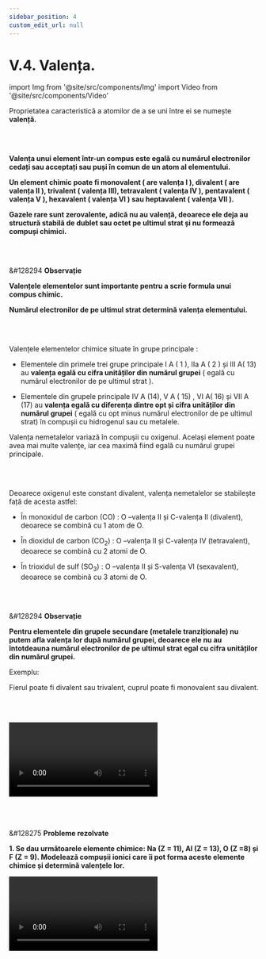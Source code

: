 ```yaml
---
sidebar_position: 4
custom_edit_url: null
---
```


# V.4. Valența.






import Img from '@site/src/components/Img'
import Video from '@site/src/components/Video'



<div class="alert alert--primary" role="alert">


Proprietatea caracteristică a atomilor de a se uni între ei se numește **valență.**


</div>


<br></br>



<div class="alert alert--primary" role="alert">

**Valența unui element într-un compus este egală cu numărul electronilor cedați sau acceptați sau puși în comun de un atom al elementului.**

**Un element chimic poate fi monovalent ( are valența I ), divalent ( are valența II ), trivalent ( valența III), tetravalent ( valența IV ), pentavalent ( valența V ), hexavalent ( valența VI )  sau heptavalent ( valența VII ).**

**Gazele rare sunt zerovalente, adică nu au valență, deoarece ele deja au structură stabilă de dublet sau octet pe ultimul strat și nu formează compuși chimici.**


</div>


<br></br>


<div class="alert alert--secondary" role="alert">

&#128294 **Observație**

**Valențele elementelor sunt importante pentru a scrie formula unui compus chimic.**

**Numărul electronilor de pe ultimul strat determină valența elementului.**



</div>



<br></br>


<div class="alert alert--primary" role="alert">


Valențele elementelor chimice situate în grupe principale :

- Elementele din primele trei grupe principale I A ( 1 ), IIa A ( 2 ) și III A( 13) au **valența egală cu cifra unităților din numărul grupei** ( egală cu numărul electronilor de pe ultimul strat ).

- Elementele din grupele principale IV A (14), V A ( 15) , VI A( 16) și VII A (17) au **valența egală cu diferența dintre opt și cifra unităților din numărul grupei** ( egală cu opt minus numărul electronilor de pe ultimul strat) în compușii cu hidrogenul sau cu metalele.

Valența nemetalelor variază în compușii cu oxigenul. Același element poate avea mai multe valențe, iar cea maximă fiind egală cu numărul grupei principale.


</div>


<br></br>


<div class="alert alert--primary" role="alert">

Deoarece oxigenul este constant divalent, valența nemetalelor se stabilește față de acesta astfel:

- În monoxidul de carbon (CO) : O –valența II și C-valența II (divalent), deoarece se combină cu 1 atom de O.

- În dioxidul de carbon (CO<sub>2</sub>) : O –valența II și C-valența IV (tetravalent), deoarece se combină cu 2 atomi de O.

- În trioxidul de sulf (SO<sub>3</sub>) : O –valența II și S-valența VI (sexavalent), deoarece se combină cu 3 atomi de O.



</div>






<br></br>


<div class="alert alert--secondary" role="alert">

&#128294 **Observație**

**Pentru elementele din grupele secundare (metalele tranziționale) nu putem afla valența lor după numărul grupei, deoarece ele nu au întotdeauna numărul electronilor de pe ultimul strat egal cu cifra unităților din numărul grupei.**

Exemplu:

Fierul poate fi divalent sau trivalent, cuprul poate fi monovalent sau divalent.



</div>

<br></br>


<div class="alert alert--primary" role="alert">


<Video src="https://www.youtube.com/embed/SIpw4BuXj0A" />



<br></br>
<br></br>
<br></br>


<Img className="img-responsive4" src="chimie/clasa7/capitolul5/5_4_Poza1_SchemaIoniAtomiMolecule_vers2.jpg" width="1000" height="378" />





</div>





<br></br>



<div class="alert alert--warning" role="alert">

&#128275 **Probleme rezolvate**





**1. Se dau următoarele elemente chimice: Na (Z = 11), Al (Z = 13), O (Z =8) și F (Z = 9). Modelează compușii ionici care îi pot forma aceste elemente chimice și determină valențele lor.**


<Video src="https://www.youtube.com/embed/VRfmHyZ2Zek" />



**Rezolvare:**

_Întâi aflăm grupele principale (nr. electronilor de valență) ale celor patru elemente scriind configurația electronică a acestora:_   
Na (Z = 11) : 1(K) :2 ē, 2(L) : 8 ē, 3 (M) : 1 ē , deci are un electron de valență, fiind în grupa I A.    
Al (Z = 13) : 1(K) :2 ē, 2(L) : 8 ē, 3 (M) : 3 ē , deci are trei electroni de valență, fiind în grupa III A.    
O (Z = 8) : 1(K) :2 ē, 2(L) : 6 ē , deci are șase electroni de valență, fiind în grupa VIA.    
F (Z = 9) : 1(K) :2 ē, 2(L) : 7 ē , deci are șapte electroni de valență, fiind în grupa VIIA.


_În funcție de numărul electronilor de valență scriem procesul de ionizare al acestor atomi. Cei care au un număr mic de electroni pe ultimul strat ( maxim trei ), vor ceda acești electroni, rămânând cu configurația stabilă a penultimului strat._   
Atomii care au un număr mare de electroni de valență, vor accepta electroni pentru a avea octet pe ultimul strat ( 8 – nr. grupă).


<Img className="img-responsive4" src="chimie/clasa7/capitolul5/5_4_Poza2_Sodiu_ProblemaModel4.jpg" width="1280" height="162" />

<br></br>
<br></br>


<Img className="img-responsive4" src="chimie/clasa7/capitolul5/5_4_Poza3_Aluminiu_ProblemaModel4.jpg" width="1280" height="160" />

<br></br>
<br></br>


<Img className="img-responsive4" src="chimie/clasa7/capitolul5/5_4_Poza4_Oxigen_ProblemaModel4.jpg" width="1280" height="136" />


<br></br>
<br></br>

<Img className="img-responsive4" src="chimie/clasa7/capitolul5/5_4_Poza5_Fluor_ProblemaModel4.jpg" width="1280" height="175" />

<br></br>
<br></br>

_Modelăm formarea compușilor ionici astfel încât numărul sarcinilor pozitive să fie egal cu numărul sarcinilor negative:_

<Img className="img-responsive4" src="chimie/clasa7/capitolul5/5_4_Poza6_Rezolvare_ProblemaModel4_vers2.jpg" width="1000" height="223" />



<br></br>
<br></br>

<br></br>
<br></br>

**2. Modelează formarea moleculei dintre hidrogen, H (Z = 1) și sulf, S ( Z = 16 ).**


**Rezolvare:**

_Întâi aflăm numărul electronilor de valență ale celor două elemente scriind configurația electronică a acestora:_   
H (Z = 1) : 1(K) :1 ē, deci are un electron de valență.    
S (Z = 16 ) : 1(K) :2 ē, 2(L) : 8 ē, 3 (M) : 6 ē , deci are șase electroni de valență.



_Știind electronii de valență ai celor doi atomi, observăm că doi atomi de H trebuie să pună fiecare în comun câte un electron, astfel încât sulful să ajungă la octet și hidrogenul la dublet._


<Img className="img-responsive4" src="chimie/clasa7/capitolul5/5_4_Poza7_AcidSulfhidric_ProblemaModel5_vers2.jpg" width="1000" height="127" />



H este monovalent (are valența I) deoarece pune în comun un electron.

S este divalent (are valența II) deoarece pune în comun doi electroni.





</div>



